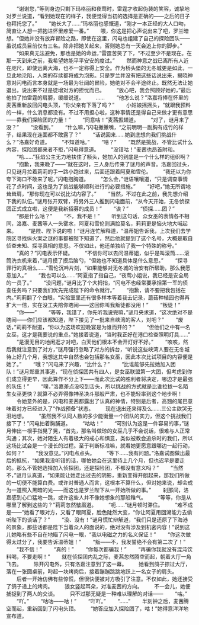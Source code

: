 　　“谢谢您，”等到身边只剩下玛格丽和夜莺时，雷霆才收起伪装的笑容，诚挚地对罗兰说道，“看到她现在的样子，我便觉得当初的选择是正确的——之后的日子也拜托您了。”
　　“她长大了……”玛格丽也感慨道，“刚才一本正经的大人口吻，简直让人想一把抱进怀里疼爱一番。”
　　喂，你这是把心声说出来了吧，罗兰暗想。“但她并没有放弃冒险之路，即使在这里，闪电也组建了自己的探险团队——虽说成员目前仅有三名。除非把她关起来，否则她总有一天会追上你的脚步。”
　　“如果真无法避免，那也是她的命运，”雷霆苦笑了下，“不过至少不是现在。在那一天到来之前，我希望她能平平安安的度过。”
　　然而神意之战已离所有人近在咫尺，即使远离大海，也不一定称得上安全。作为桥头堡的无冬城更是如此，一旦此地沦陷，人类的存续都将成为泡影。只是罗兰并没有把这些话说出来，揭晓神意对闪电而言本身就是一场最为壮阔的冒险，她绝对不会半途终止。既然无法让她退出，说出来不过是徒增对方的担忧而已。
　　“放心吧，我会照顾好她的，”最后他拍了拍雷霆的肩膀，缓缓说道。
　　……
　　“他怎么说？”洛嘉将捧在怀里的麦茜重新放回闪电头顶，“你父亲有下落了吗？”
　　小姑娘摇摇头，“就跟我预料的一样，什么消息都没有。不过不用担心啦，这种事情还是得自己来做才更有意思——靠我们探险团的力量！”
　　“同意咕！”麦茜振翅道。
　　“对了，谜月来了没？”
　　“没看到。”
　　“什么嘛，”闪电撇撇嘴，“之前明明一副胸有成竹的样子，结果现在连面都不敢露了？”
　　“话说回来……她到底想向我们挑战什么？”洛嘉好奇道。
　　“不知道咕。”
　　“啥？”
　　“既然是挑战，不管比试什么内容，探险团都来者不拒，”闪电得意道。
　　“没错咕！”麦茜也昂首附和。
　　“哈……”狂焰公主无力地扶住了额头，她加入的到底是一个什么样的组织啊？
　　“抱歉，我来晚了——”就在这时，三人身后传来了谜月的声音。洛嘉回过头，只见谜月拉着莉莉的手一路小跑过来，后面还跟着阿夏和雪伦。
　　“我还以为你夸下海口不敢来了呢，”闪电抱胸道。
　　“怎么会，”谜语嚷嚷道，“只是调查事情花了点时间，这也是为了挑战能够顺利进行的必要措施。”
　　“好吧，”她无所谓地耸耸肩，“那你现在可以说比试内容了。”
　　“当然，不过在此之前，我先想介绍下我的队伍。”谜月张开双臂，将另外三人推到闪电面前，“从今天开始，无冬侦探团正式成立啦，这便是我新招募的成员！”
　　“诶？”
　　“侦探……团？”
　　“那是什么咕？”
　　“不，我不是！”
　　听到这句话，众女巫的表情各不相同，洛嘉、麦茜等人一头雾水，阿夏和雪伦则满脸莫名，莉莉更是恼火地大喊起来。
　　“是陛、陛下说的啦！”谜月连忙解释道，“温蒂姐告诉我，上次我们去学院区寻找纵火案之谜的事都被陛下知道了，然后他就提到了这个名号，大概是取自侦查未知、探寻真相的意思。不仅如此，他还单独给了我一个特殊的称号。”
　　“真的？”闪电表示怀疑。
　　“不信你可以去问温蒂姐，似乎是叫滚筒……滚筒洗衣机来着，”谜月摸了摸后脑勺，“但她也不知道具体是什么意思。”
　　“探寻罪行的真相么……”雪伦沉吟片刻，“如果能够对无冬城的治安有所帮助，那么我愿意加入。”
　　“我也可以么……”阿夏指了指自己，“夜莺小姐说，我已经是安全局的一员了。”
　　“没问题，”谜月比了个大拇指，“闪电不也经常要承担第一军的侦查任务吗？只要我们优先完成陛下的命令就行。”
　　“抱歉，请不要把我包括在内。”莉莉翻了个白眼，“实验室里还有很多样本等着我去记录，蘑菇种植园也得再扩大一倍，实在没工夫陪你瞎闹——这回你叫我叛徒都没用！”
　　“叛徒！”
　　“你——”
　　“等等，我错了，你先听我说完嘛，”谜月央求道，“这次绝对不是瞎闹——你们应该都知道，陛下接见了一批来自峡湾的客人，对吧？”
　　“废话，”莉莉不耐道，“你以为这场欢迎晚宴是为谁而开的？”
　　“但他们之中有一名女巫，这才是我要说的重点。”她接着说道，“当时我正好在港口检查照明灯具……”
　　“是漫无目的地闲逛才对吧，白天他们根本不会开灯好不好。”
　　“咳咳，然后我就注意到了对方，”谜月强行忽略了对方的拆台，“听说这些峡湾人要在无冬城待上好几个月，我想这其中自然也会包括那名女巫，因此本次比试项目的内容便是她了。”
　　“哦？”闪电来了兴趣，“比什么？”
　　“比谁能够先拉她加入团队！”谜月郑重其事道，“现在侦探团共有四人，是女巫联盟第一大团，但考虑到你们成立得更早，因此算作不分上下——而此次比试的胜利者将决定，哪边才是最强的队伍！”
　　“噗，”洛嘉差点没咬到舌头，所以挑战的方式就是比谁拉拢一名陌生女巫更快？就算不必弄得像神圣决斗那般严肃，也不能轻率到这个地步啊！
　　令她意外的是，闪电和麦茜都露出了认真的神情，特别是后者，高翘的尾巴意味着对方已经进入了“作战预备”状态。
　　现在退出还来得及么……三公主欲哭无泪地想。
　　“虽然我不认同人数的多少能衡量一个团队的实力，但这个挑战我们接下了！”闪电拍着胸脯道。
　　“咕咕！”
　　“可别认为这是一件容易的事，”谜月伸出一根手指晃了晃，“首先，那名叫做琼的女巫几乎不会说话，很难与人正常沟通；其次，她对陌生人有着极大的戒心和惧意，类似被教会追杀时的我们，所以这场比试会是一个漫长的过程。至于判断标准嘛，就看她更愿意跟哪边一起行动，如何？”
　　“我没意见。”闪电点点头。
　　“等下……我有问题。”洛嘉试图做出最后的抵抗，“如果我没听错的话，哪怕她会在这里待上几个月，但也迟早是要走的。那么不管她选择加入侦探团，还是探险团，不都没有意义吗？”
　　“当然不，”谜月认真道，“如果能让她走出过去的阴影，重新变得开朗起来，那我们所做的一切便不能算白费。或许对普通人而言，这根本不算什么，但对她来说，却会成为一道照入黑暗的光——而这也是罗兰陛下从一开始所做的事。”
　　刹那间，洛嘉感到心口猛地一跳，或许这些人并不像她想象的那般稚气。
　　“等等，你是从哪里了解到这些的？”莉莉忽然皱眉道。
　　“呃……”谜月顿时滞住。
　　“难不成是——”她看了眼对方，又看了眼阿夏，脸色陡然大变，“你让阿夏用回溯能力去偷听陛下的谈话了？”
　　“没、没有！”谜月慌忙辩解道，“我们只是还原了下海港的景象，那些话都是陛下当着众人的面说的，绝对没有涉及到机密内容！”说到这儿她略有些不自在地瞄了闪电一眼，“我以电磁之力的名义保证！”
　　“你这次做得太过分了，我要告诉温蒂姐！”
　　“叛——不，我发誓绝不会有第二次了！”
　　“我不信！”
　　“真的！”
　　“你每次都骗我！”
　　“再骗你我就没有混沌饮料喝，不要走啊！”
　　就在侦探团内乱之际，麦茜忽然腾空而起，朝着大厅一角飞去。
　　除开闪电外，只有洛嘉注意到了这一幕。
　　她看到鸽子掠过大厅，落在一张圆桌前，叼起一块烤肉后，接着蹦蹦跳跳地跃上一名女子的肩头。
　　后者一开始仿佛有些惊慌，但很快便被对方吸引了注意。不仅如此，她还接受了鸽子递上的烤肉。
　　狼女竖起耳朵，对准麦茜的方向。
　　不一会儿，她便捕捉到了两人的交谈。
　　只不过那无疑是一种难以理解的对话——
　　“咕。”
　　“吖。”
　　“咕咕——咕！”
　　“吖吖。”
　　“……”
　　半刻钟之后，麦茜腾空而起，重新回到了闪电头顶。
　　“她答应加入探险团了，咕！”她得意洋洋地宣布道。
